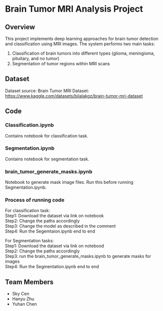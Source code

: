 # Brain Tumor MRI Analysis Project
## Overview
This project implements deep learning approaches for brain tumor detection and classification using MRI images. The system performs two main tasks:

1. Classification of brain tumors into different types (glioma, meningioma, pituitary, and no tumor)
2. Segmentation of tumor regions within MRI scans

## Dataset
Dataset source: Brain Tumor MRI Dataset:
https://www.kaggle.com/datasets/bilalakgz/brain-tumor-mri-dataset

## Code
### Classification.ipynb
Contains notebook for classification task.

### Segmentation.ipynb
Contains notebook for segmentation task.

### brain_tumor_generate_masks.ipynb
Notebook to generate mask image files. Run this before running Segmentation.ipynb.

### Process of running code
For classification task:  
Step1: Download the dataset via link on notebook  
Step2: Change the paths accordingly  
Step3: Change the model as described in the comment  
Step4: Run the Segemtaion.ipynb end to end  
  
For Segmentation tasks:  
Step1: Download the dataset via link on notebood  
Step2: Change the paths accordingly  
Step3: run the brain_tumor_generate_masks.ipynb to generate masks for images  
Step4: Run the Segmentation.ipynb end to end  

## Team Members
- Sky Cen
- Hanyu Zhu
- Yuhan Chen
